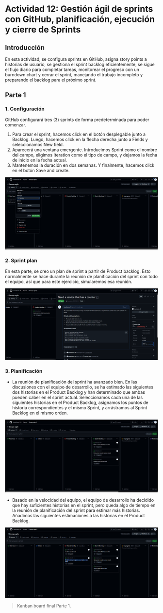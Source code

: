 # Actividad 12: Gestión ágil de sprints con GitHub, planificación, ejecución y cierre de Sprints

## Introducción
En esta actividad, se configura sprints en GitHub, asigna story points a historias de usuario, se gestiona el sprint backlog eficientemente, se sigue el flujo diario para completar tareas, monitorear el progreso con un burndown chart y cerrar el sprint, manejando el trabajo incompleto y preparando el backlog para el próximo sprint.

## Parte 1

### 1. Configuración
GitHub configurará tres (3) sprints de forma predeterminada para poder comenzar. 
1. Para crear el sprint, hacemos click en el botón desplegable junto a Backlog. Luego, hacemos click en la flecha derecha junto a Fields y seleccionamos New field. 
2. Aparecerá una ventana emergente. Introducimos Sprint como el nombre del campo, eligimos Iteration como el tipo de campo, y dejamos la fecha de inicio en la fecha actual. 
3. Mantenemos la duración en dos semanas. Y finalmente, hacemos click en el botón Save and create.

![](imgs/1.png)

### 2. Sprint plan

En esta parte, se creo un plan de sprint a partir de Product backlog. Esto normalmente se hace durante la reunión de planificación del sprint con todo el equipo, así que para este ejercicio, simularemos esa reunión.

![](imgs/2.png)

### 3. Planificación

- La reunión de planificación del sprint ha avanzado bien. En las discusiones con el equipo de desarrollo, se ha estimado las siguientes dos historias en el Product Backlog y han determinado que ambas pueden caber en el sprint actual. Seleccionamos cada una de las siguientes historias en el Product Backlog, asígnamos los puntos de historia correspondientes y el mismo Sprint, y arrástramos al Sprint Backlog en el mismo orden.

![](imgs/3.png)

- Basado en la velocidad del equipo, el equipo de desarrollo ha decidido que hay suficientes historias en el sprint, pero queda algo de tiempo en la reunión de planificación del sprint para estimar más historias. Añadimos las siguientes estimaciones a las historias en el Product Backlog.

![](imgs/4.png)
> Kanban board final Parte 1.